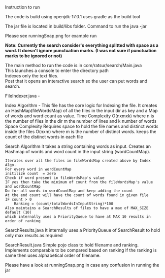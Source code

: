 Instruction to run 

The code is build using openjdk-17.0.1
uses gradle as the build tool 

The jar file is located in build/libs folder.
Command to run the 
java -jar <pathToAboveJar> <absolutePathToDirYouWantTOIndex>

Please see runningSnap.png for example run

<b>Note: Currently the search consider's everything splitted with space as a word.
It doesn't ignore punctuation marks. (I was not sure if punctuation marks to be ignored or not)
</b>

The main method to run the code is in
com/ratsur/search/Main.java
<br>This launches a console to enter the directory path 
<br>Indexes only the text files.
<br>Post that it opens an interactive search so the user can put words and search.

FileIndexer.java - 

<p>
Index Algorithm - 
This file has the core logic for Indexing the file. 
It creates an HashMap(fileWordsMap) of all the files in the input dir as key 
and a Map of words and word count as value.
Time Complexity O(nxmxk) where n is the number of files in the dir
    m the number of lines and k number of words 
Space Complexity 
    Requires space to hold the file names and distinct words inside the files
    O(nxm) where m is the number of distinct words. keeps the count of the distinct words in each file
</p>


Search Algorithm
It takes a string containing words as input. 
Creates an Hashmap of words and word count in the input string (wordCountMap). 

    Iterates over all the files in fileWordsMap created above by Index Algo.
    For every word in wordCountMap
    initilize count  = zero 
    Check if word present in fileWordsMap's value
    IF yes then take the minimum of count from the fileWordsMap's value and wordCountMap
    Do for all words in wordCountMap and keep adding the count 
    At the end count will have the count of words found in given file
    IF count > 0  
        Ranking = (count/totalWordsInInputString)*100
    Also maintains a SearchResults of files to have a max of MAX_SIZE default (10)
    which internally uses a PriorityQueue to have at MAX 10 results in order of ranking



SearchResults.java
It internally uses a PriorityQueue of SearchResult to hold only max results as required

SearchResult.java
Simple pojo class to hold filename and ranking. Implements comparable to be compared based on ranking
If the ranking is same then uses alphabetical order of filename.

Please have a look at runningSnap.png in case any confusion in running the jar





